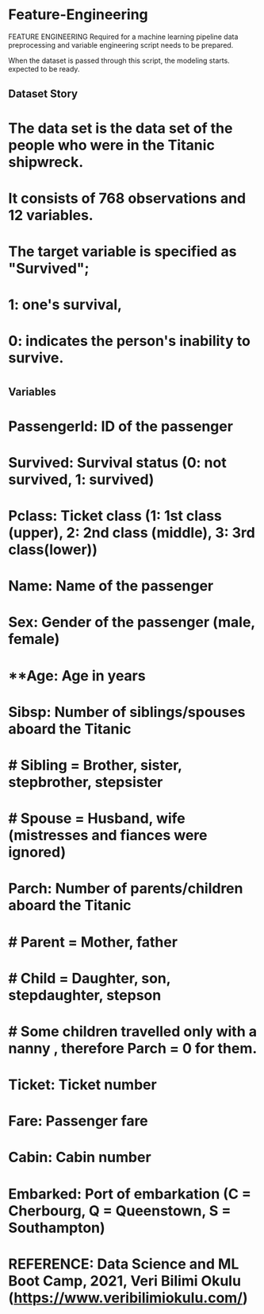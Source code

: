 # Feature-Engineering

FEATURE ENGINEERING
Required for a machine learning pipeline data preprocessing and variable engineering script
needs to be prepared.

When the dataset is passed through this script, the modeling starts.
expected to be ready.

## Dataset Story
# The data set is the data set of the people who were in the Titanic shipwreck.
# It consists of 768 observations and 12 variables.
# The target variable is specified as "Survived";
# 1: one's survival,
# 0: indicates the person's inability to survive.
# 
## Variables
# **PassengerId:** ID of the passenger
# **Survived:** Survival status (0: not survived, 1: survived)
# **Pclass:** Ticket class (1: 1st class (upper), 2: 2nd class (middle), 3: 3rd class(lower))
# **Name:** Name of the passenger
# **Sex:** Gender of the passenger (male, female)
# **Age: Age in years
# **Sibsp:** Number of siblings/spouses aboard the Titanic
#     # Sibling = Brother, sister, stepbrother, stepsister
#     # Spouse = Husband, wife (mistresses and fiances were ignored)
# **Parch:** Number of parents/children aboard the Titanic
#     # Parent = Mother, father
#     # Child = Daughter, son, stepdaughter, stepson
#     # Some children travelled only with a nanny , therefore Parch = 0 for them.
# **Ticket:** Ticket number
# **Fare:** Passenger fare
# **Cabin:** Cabin number
# **Embarked:** Port of embarkation (C = Cherbourg, Q = Queenstown, S = Southampton)
# 
# 
# **REFERENCE:** Data Science and ML Boot Camp, 2021, Veri Bilimi Okulu (https://www.veribilimiokulu.com/)
# 
